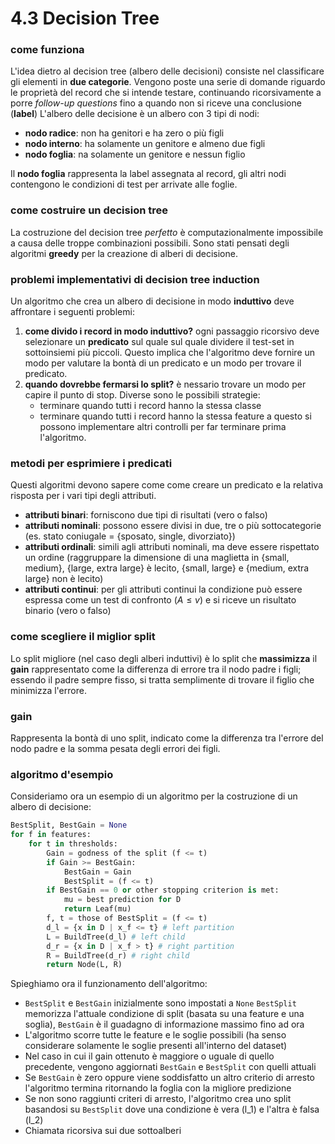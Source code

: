 # 4.3 Decision Tree
### come funziona
L'idea dietro al decision tree (albero delle decisioni) consiste nel classificare gli elementi in **due categorie**.
Vengono poste una serie di domande riguardo le proprietà del record che si intende testare, continuando ricorsivamente a porre *follow-up questions* fino a quando non si riceve una conclusione (**label**)
L'albero delle decisione è un albero con 3 tipi di nodi:
- **nodo radice**: non ha genitori e ha zero o più figli
- **nodo interno**: ha solamente un genitore e almeno due figli
- **nodo foglia**: na solamente un genitore e nessun figlio

Il **nodo foglia** rappresenta la label assegnata al record, gli altri nodi contengono le condizioni di test per arrivate alle foglie.

### come costruire un decision tree

La costruzione del decision tree *perfetto* è computazionalmente impossibile a causa delle troppe combinazioni possibili.
Sono stati pensati degli algoritmi **greedy** per la creazione di alberi di decisione.

### problemi implementativi di decision tree induction
Un algoritmo che crea un albero di decisione in modo **induttivo** deve affrontare i seguenti problemi:
1. **come divido i record in modo induttivo?** ogni passaggio ricorsivo deve selezionare un **predicato** sul quale sul quale dividere il test-set in sottoinsiemi più piccoli. Questo implica che l'algoritmo deve fornire un modo per valutare la bontà di un predicato e un modo per trovare il predicato.
2. **quando dovrebbe fermarsi lo split?** è nessario trovare un modo per capire il punto di stop. Diverse sono le possibili strategie:
   - terminare quando tutti i record hanno la stessa classe
   - terminare quando tutti i record hanno la stessa feature
a questo si possono implementare altri controlli per far terminare prima l'algoritmo.

### metodi per esprimiere i predicati
Questi algoritmi devono sapere come come creare un predicato e la relativa risposta per i vari tipi degli attributi.
- **attributi binari**: forniscono due tipi di risultati (vero o falso)
- **attributi nominali**: possono essere divisi in due, tre o più sottocategorie (es. stato coniugale = {sposato, single, divorziato})
- **attributi ordinali**: simili agli attributi nominali, ma deve essere rispettato un ordine (raggruppare la dimensione di una maglietta in {small, medium}, {large, extra large} è lecito, {small, large} e {medium, extra large} non è lecito)
- **attributi continui**: per gli attributi continui la condizione può essere espressa come un test di confronto ($A \le v$) e si riceve un risultato binario (vero o falso)

### come scegliere il miglior split
Lo split migliore (nel caso degli alberi induttivi) è lo split che **massimizza** il **gain** rappresentato come la differenza di errore tra il nodo padre i figli; essendo il padre sempre fisso, si tratta semplimente di trovare il figlio che minimizza l'errore.

### gain
Rappresenta la bontà di uno split, indicato come la differenza tra l'errore del nodo padre e la somma pesata degli errori dei figli.

### algoritmo d'esempio
Consideriamo ora un esempio di un algoritmo per la costruzione di un albero di decisione:
```python
BestSplit, BestGain = None
for f in features:
    for t in thresholds:
        Gain = godness of the split (f <= t)
        if Gain >= BestGain:
            BestGain = Gain
            BestSplit = (f <= t)
        if BestGain == 0 or other stopping criterion is met:
            mu = best prediction for D
            return Leaf(mu)
        f, t = those of BestSplit = (f <= t)
        d_l = {x in D | x_f <= t} # left partition
        L = BuildTree(d_l) # left child
        d_r = {x in D | x_f > t} # right partition
        R = BuildTree(d_r) # right child
        return Node(L, R)
```
Spieghiamo ora il funzionamento dell'algoritmo:
- `BestSplit` e `BestGain` inizialmente sono impostati a `None`
`BestSplit` memorizza l'attuale condizione di split (basata su una feature e una soglia), `BestGain` è il guadagno di informazione massimo fino ad ora
- L'algoritmo scorre tutte le feature e le soglie possibili (ha senso considerare solamente le soglie presenti all'interno del dataset)
- Nel caso in cui il gain ottenuto è maggiore o uguale di quello precedente, vengono aggiornati `BestGain` e `BestSplit` con quelli attuali
- Se `BestGain` è zero oppure viene soddisfatto un altro criterio di arresto l'algoritmo termina ritornando la foglia con la migliore predizione
- Se non sono raggiunti criteri di arresto, l'algoritmo crea uno split basandosi su `BestSplit` dove una condizione è vera (l_1) e l'altra è falsa (l_2)
- Chiamata ricorsiva sui due sottoalberi
